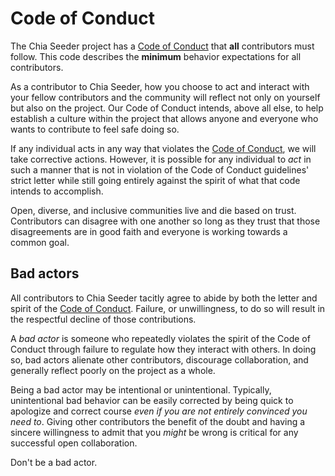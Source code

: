 # Code of Conduct

The Chia Seeder project has a [Code of Conduct][code-of-conduct] that **all** contributors must follow. This code describes the **minimum** behavior expectations for all contributors.

As a contributor to Chia Seeder, how you choose to act and interact with your fellow contributors and the community will reflect not only on yourself but also on the project.  Our Code of Conduct intends, above all else, to help establish a culture within the project that allows anyone and everyone who wants to contribute to feel safe doing so.

If any individual acts in any way that violates the [Code of Conduct][code-of-conduct], we will take corrective actions. However, it is possible for any individual to *act* in such a manner that is not in violation of the Code of Conduct guidelines' strict letter while still going entirely against the spirit of what that code intends to accomplish.

Open, diverse, and inclusive communities live and die based on trust. Contributors can disagree with one another so long as they trust that those disagreements are in good faith and everyone is working towards a common goal.

## Bad actors

All contributors to Chia Seeder tacitly agree to abide by both the letter and spirit of the [Code of Conduct][code-of-conduct]. Failure, or unwillingness, to do so will result in the respectful decline of those contributions.

A *bad actor* is someone who repeatedly violates the spirit of the Code of Conduct through failure to regulate how they interact with others. In doing so, bad actors alienate other contributors, discourage collaboration, and generally reflect poorly on the project as a whole.

Being a bad actor may be intentional or unintentional. Typically, unintentional bad behavior can be easily corrected by being quick to apologize and correct course *even if you are not entirely convinced you need to*. Giving other contributors the benefit of the doubt and having a sincere willingness to admit that you *might* be wrong is critical for any successful open collaboration.

Don't be a bad actor.

[code-of-conduct]: ../../../CODE_OF_CONDUCT.md